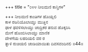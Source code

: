 +++
title = "೦೪೪ ನೀಲಮಣಿ ಕಾನ್ತಿಗಳ"

+++
ನೀಲಮಣಿ ಕಾಂತಿಗಳ ಹೊಯ್ಲಲಿ   
ಕಾಳ ರಜನಿಯೊಲಾಯ್ತು ಮುತ್ತಿನ   
ಢಾಳ ಢವಳಿಸಲಾಯ್ತು  ಚಂದ್ರಿಕರ ತನುವ ಡೊಕ್ಕರಿಸಿ  
ಮೇಗೆ ಹೊಂಬಿಸಿಲಾಯ್ತು ಮಾಣಿಕ  
ದೇಳಗೆಯ ಲಹರಿಯಲಿ ವರ ರ  
ತ್ನಾಳಿ ರುಚಿಯಲಿ ಚಂಡಿಯಾಯಿತು ದಿವಸವಂದಿನಲಿ   ॥44॥